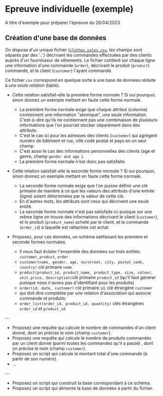 # Epreuve individuelle (exemple)
A titre d'exemple pour préparer l'épreuve du 26/04/2023

## Création d'une base de données

On dispose d'un unique fichier ([`clothes_sales.csv`](./clothes_sales.csv), les champs sont séparés par des '`;`') décrivant les commandes effectuées par des clients auprès d'un fournisseur de vêtements. Le fichier contient sur chaque ligne une information d'une commande (`order`), décrivant le produit (`product`) commandé, et le client (`customer`) l'ayant commandé.

Ce fichier `csv` correspond en quelque sorte à une base de données réduite à _une seule relation_ (table).

* Cette relation satisfait-elle la première forme normale ? Si oui pourquoi, sinon donnez un exemple mettant en faute cette forme normale.
    * La première forme normale exige que chaque attribut (colonne) contiennent une information "atomique", une seule information. C'est-à-dire qu'ils ne contiennent pas une combinaison de plusieurs informations que l'on pourrait stocker séparément dans des attributs.
    * C'est le cas ici pour les adresses des clients (`customer`) qui agrègent numéro de bâtiment et rue, ville code postal et pays en un seul champ.
    * C'est aussi le cas des informations personnelles des clients (age et genre, champ `gender and age `).
    * La première forme normale n'est donc pas satisfaite.

* Cette relation satisfait-elle la seconde forme normale ? Si oui pourquoi, sinon donnez un exemple mettant en faute cette forme normale.
    * La seconde forme normale exige que l'on puisse définir une clé primaire de manière à ce que les valeurs des attributs d'une entrée (ligne) soient déterminées par la valeur de cette clé.
    * En d'autres mots, les attributs sont ceux qui décrivent une seule entité.
    * La seconde forme normale n'est pas satisfaite ici puisque sur une même ligne on trouve des informations décrivant le client (`customer`), et le produit (`product_name`) acheté par le client, et la commande (`order_id`) à laquelle est rattachée cet achat.

* Proposez, pour ces données, un schéma satifaisant les première et seconde formes normales.
    * Il nous faut éclater l'ensemble des données sur trois entités: `customer`, `product`, `order`
    * `customer(name, gender, age, no/street, city, postal_code, country)` clé primaire `name`
    * `product(product_id, product_name, product_type, size, colour, unit_price, description)`clé primaire `product_id` (qu'il faut générer puisque nous n'avons pas d'identifiant pour les produits)
    * `order(id, date, customer)` clé primaire `id`, clé étrangère `customer`
    * qui doit être complétée par une relation d'association qui associe commande et produits:
    * `order_list(order_id, product_id, quantity)` clés étrangères `order_id` et `product_id`

--

* Proposez une requête qui calcule le nombre de commandes d'un client donné, dont on précise le nom (champ `customer`).
* Proposez une requête qui calcule le nombre de produits commandés par un client donné (parmi toutes les commandes qu'il a passé) , dont on précise le nom (champ `customer`).
* Proposez un script qui calcule le montant total d'une commande (à partir de son numéro).
* ...

--

* Proposez un script qui construit la base correspondant à ce schéma.
* Proposez un script qui alimente la base de données à partir du fichier.
